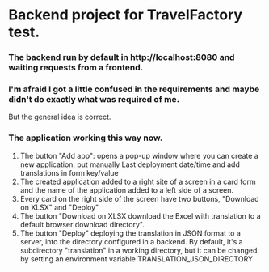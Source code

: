 # Backend project for TravelFactory test.

### The backend run by default in http://localhost:8080 and waiting requests from a frontend.

### I'm afraid I got a little confused in the requirements and maybe didn't do exactly what was required of me. 
But the general idea is correct.

### The application working this way now.
1. The button "Add app": opens a pop-up window where you can create a new application, put manually Last deployment date/time and add translations in form key/value
2. The created application added to a right site of a screen in a card form and the name of the application added to a left side of a screen.
3. Every card on the right side of the screen have two buttons, "Download on XLSX" and "Deploy"
4. The button "Download on XLSX download the Excel with translation to a default browser download directory".
5. The button "Deploy" deploying the translation in JSON format to a server, into the directory configured in a backend. By default, it's a subdirectory "translation" in a working directory, but it can be changed by setting an environment variable TRANSLATION_JSON_DIRECTORY
